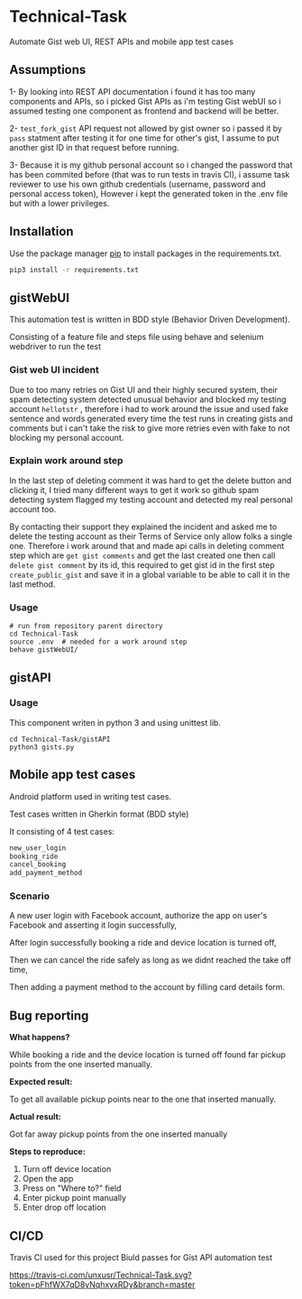 # Technical-Task

Automate Gist web UI, REST APIs and mobile app test cases


## Assumptions 
1- By looking into REST API documentation i found it has too many components and APIs, so i picked Gist APIs as i'm testing Gist webUI so i assumed testing one component as frontend and backend will be better.

2- `test_fork_gist` API request not allowed by gist owner so i passed it by `pass` statment after testing it for one time for other's gist, I assume to put another gist ID in that request before running.

3- Because it is my github personal account so i changed the password that has been commited before (that was to run tests in travis CI), i assume task reviewer to use his own github credentials (username, password and personal access token), However i kept the generated token in the .env file but with a lower privileges.

## Installation

Use the package manager [pip](https://pip.pypa.io/en/stable/) to install packages in the requirements.txt.

```bash
pip3 install -r requirements.txt
```

## gistWebUI
This automation test is written in BDD style (Behavior Driven Development).

Consisting of a feature file and steps file using behave and selenium webdriver to run the test

### Gist web UI incident
Due to too many retries on Gist UI and their highly secured system, their spam detecting system detected unusual behavior and blocked my testing account `hellotstr` , therefore i had to work around the issue and used fake sentence and words generated every time the test runs in creating gists and comments but i can't take the risk to give more retries even with fake to not blocking my personal account.

### Explain work around step
In the last step of deleting comment it was hard to get the delete button and clicking it, I tried many different ways to get it work so github spam detecting system flagged my testing account and detected my real personal account too.

By contacting their support they explained the incident and asked me to delete the testing account as their Terms of Service only allow folks a single one.
Therefore i work around that and made api calls in deleting comment step which are `get gist comments` and get the last created one then call `delete gist comment` by its id, this required to get gist id in the first step `create_public_gist` and save it in a global variable to be able to call it in the last method.

### Usage
```shell
# run from repository parent directory
cd Technical-Task
source .env  # needed for a work around step
behave gistWebUI/ 
```

## gistAPI
### Usage
This component writen in python 3 and using unittest lib.

```shell
cd Technical-Task/gistAPI
python3 gists.py
```

## Mobile app test cases
Android platform used in writing test cases.

Test cases written in Gherkin format (BDD style)

It consisting of 4 test cases:
```bash
new_user_login
booking_ride
cancel_booking
add_payment_method
```
### Scenario
A new user login with Facebook account, authorize the app on user's Facebook and asserting it login successfully,

After login successfully booking a ride and device location is turned off, 

Then we can cancel the ride safely as long as we didnt reached the take off time,

Then adding a payment method to the account by filling card details form.

## Bug reporting

**What happens?**

While booking a ride and the device location is turned off found far pickup points from the one inserted manually.

**Expected result:**

To get all available pickup points near to the one that inserted manually.

**Actual result:**

Got far away pickup points from the one inserted manually

**Steps to reproduce:**

1. Turn off device location
2. Open the app
3. Press on "Where to?" field
4. Enter pickup point manually
5. Enter drop off location

## CI/CD
 Travis CI used for this project
Biuld passes for Gist API automation test

https://travis-ci.com/unxusr/Technical-Task.svg?token=pFhfWX7qD8yNqhxyxRDy&branch=master
